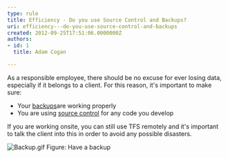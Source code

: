 ```yaml
---
type: rule
title: Efficiency - Do you use Source Control and Backups?
uri: efficiency---do-you-use-source-control-and-backups
created: 2012-09-25T17:51:06.0000000Z
authors:
- id: 1
  title: Adam Cogan

---
```


 
As a responsible employee, there should be no excuse for ever losing data, especially                     if it belongs to a client. For this reason, it's important to make sure:
 
- Your [backups](http&#58;//www.ssw.com.au/ssw/standards/rulestobetterdeadtime/images/developergeneral/windowstools.aspx#backup)are working properly
- You are using [source control](/rules-to-better-version-control-with-tfs-%28aka-source-control%29) for any code you develop


If you are working onsite, you can still use TFS remotely and it's important to                     talk the client into this in order to avoid any possible disasters.​



![Backup.gif](/PublishingImages/Backup.gif)
​Figure: Have a backup
